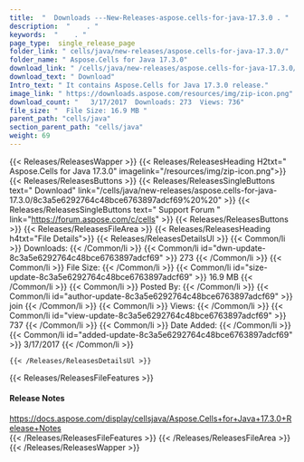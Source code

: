 ```yaml
---
title:  "  Downloads ---New-Releases-aspose.cells-for-java-17.3.0 . " 
description:  "    . " 
keywords:  "    . " 
page_type:  single_release_page
folder_link: " cells/java/new-releases/aspose.cells-for-java-17.3.0/"
folder_name: " Aspose.Cells for Java 17.3.0"
download_link: " /cells/java/new-releases/aspose.cells-for-java-17.3.0/8c3a5e6292764c48bce6763897adcf69"
download_text: " Download"
Intro_text: " It contains Aspose.Cells for Java 17.3.0 release."
image_link: " https://downloads.aspose.com/resources/img/zip-icon.png"
download_count: "   3/17/2017  Downloads: 273  Views: 736"
file_size: "  File Size: 16.9 MB "
parent_path: "cells/java"
section_parent_path: "cells/java"
weight: 69 
---
```


{{< Releases/ReleasesWapper >}}
  {{< Releases/ReleasesHeading H2txt=" Aspose.Cells for Java 17.3.0" imagelink="/resources/img/zip-icon.png">}}
  {{< Releases/ReleasesButtons >}}
    {{< Releases/ReleasesSingleButtons text=" Download" link="/cells/java/new-releases/aspose.cells-for-java-17.3.0/8c3a5e6292764c48bce6763897adcf69%20%20" >}}
    {{< Releases/ReleasesSingleButtons text=" Support Forum " link="https://forum.aspose.com/c/cells" >}}
  {{< Releases/ReleasesButtons >}}
  {{< Releases/ReleasesFileArea >}}
    {{< Releases/ReleasesHeading h4txt="File Details">}}
    {{< Releases/ReleasesDetailsUl >}}
            {{< Common/li  >}} Downloads: {{< /Common/li >}} 
      {{< Common/li id="dwn-update-8c3a5e6292764c48bce6763897adcf69" >}} 273 {{< /Common/li >}} 
      {{< Common/li  >}} File Size: {{< /Common/li >}} 
      {{< Common/li id="size-update-8c3a5e6292764c48bce6763897adcf69" >}} 16.9 MB {{< /Common/li >}} 
      {{< Common/li  >}} Posted By: {{< /Common/li >}} 
      {{< Common/li id="author-update-8c3a5e6292764c48bce6763897adcf69" >}} join {{< /Common/li >}} 
      {{< Common/li  >}} Views: {{< /Common/li >}} 
      {{< Common/li id="view-update-8c3a5e6292764c48bce6763897adcf69" >}} 737 {{< /Common/li >}} 
      {{< Common/li  >}} Date Added: {{< /Common/li >}} 
      {{< Common/li id="added-update-8c3a5e6292764c48bce6763897adcf69" >}} 3/17/2017 {{< /Common/li >}} 

    {{< /Releases/ReleasesDetailsUl >}}

  {{< Releases/ReleasesFileFeatures >}}
      <h4>Release Notes</h4><div><a href="https://docs.aspose.com/display/cellsjava/Aspose.Cells+for+Java+17.3.0+Release+Notes">https://docs.aspose.com/display/cellsjava/Aspose.Cells+for+Java+17.3.0+Release+Notes</a></div>
  {{< /Releases/ReleasesFileFeatures >}}
 {{< /Releases/ReleasesFileArea >}}
{{< /Releases/ReleasesWapper >}}


